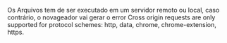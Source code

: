 Os Arquivos tem de ser executado em um servidor remoto ou local, caso contrário, o novageador vai gerar o error Cross origin requests are only supported for protocol schemes: http, data, chrome, chrome-extension, https.
